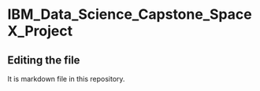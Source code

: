 # IBM_Data_Science_Capstone_SpaceX_Project

## Editing the file

It is markdown file in this repository.
